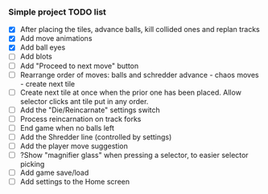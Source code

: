 ### Simple project TODO list

- [x] After placing the tiles, advance balls, kill collided ones and replan tracks
- [x] Add move animations
- [x] Add ball eyes
- [ ] Add blots
- [ ] Add "Proceed to next move" button
- [ ] Rearrange order of moves: balls and schredder advance - chaos moves - create next tile
- [ ] Create next tile at once when the prior one has been placed. Allow selector clicks ant tile put in any order.
- [ ] Add the "Die/Reincarnate" settings switch
- [ ] Process reincarnation on track forks
- [ ] End game when no balls left
- [ ] Add the Shredder line (controlled by settings)
- [ ] Add the player move suggestion
- [ ] ?Show "magnifier glass" when pressing a selector, to easier selector picking
- [ ] Add game save/load
- [ ] Add settings to the Home screen